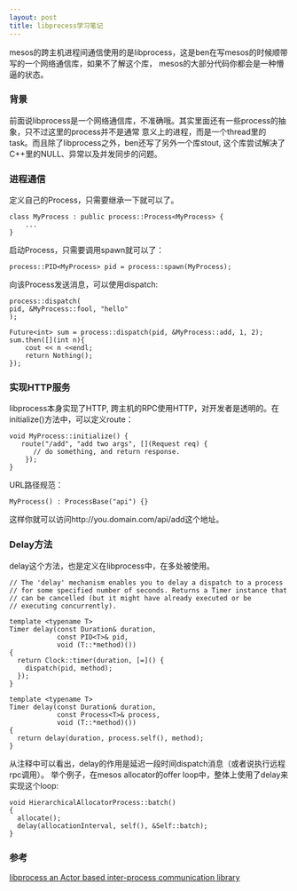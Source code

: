 ```yaml
---
layout: post
title: libprocess学习笔记
---
```

mesos的跨主机进程间通信使用的是libprocess，这是ben在写mesos的时候顺带写的一个网络通信库，如果不了解这个库，
mesos的大部分代码你都会是一种懵逼的状态。

### 背景
前面说libprocess是一个网络通信库，不准确哦。其实里面还有一些process的抽象，只不过这里的process并不是通常
意义上的进程，而是一个thread里的task。而且除了libprocess之外，ben还写了另外一个库stout, 这个库尝试解决了
C++里的NULL、异常以及并发同步的问题。

### 进程通信

定义自己的Process，只需要继承一下就可以了。
```
class MyProcess : public process::Process<MyProcess> {
    ...    
}
```

启动Process，只需要调用spawn就可以了：
```
process::PID<MyProcess> pid = process::spawn(MyProcess);
```

向该Process发送消息，可以使用dispatch:
```
process::dispatch(
pid, &MyProcess::fool, "hello"
);

Future<int> sum = process::dispatch(pid, &MyProcess::add, 1, 2);
sum.then([](int n){
    cout << n <<endl;
    return Nothing();
});

```

### 实现HTTP服务

libprocess本身实现了HTTP, 跨主机的RPC使用HTTP，对开发者是透明的。在initialize()方法中，可以定义route：
```
void MyProcess::initialize() {
   route("/add", "add two args", [](Request req) {
      // do something, and return response. 
    }); 
}
```

URL路径规范：
```
MyProcess() : ProcessBase("api") {}
```

这样你就可以访问http://you.domain.com/api/add这个地址。

### Delay方法
delay这个方法，也是定义在libprocess中，在多处被使用。
```
// The 'delay' mechanism enables you to delay a dispatch to a process
// for some specified number of seconds. Returns a Timer instance that
// can be cancelled (but it might have already executed or be
// executing concurrently).

template <typename T>
Timer delay(const Duration& duration,
            const PID<T>& pid,
            void (T::*method)())
{
  return Clock::timer(duration, [=]() {
    dispatch(pid, method);
  });
}

template <typename T>
Timer delay(const Duration& duration,
            const Process<T>& process,
            void (T::*method)())
{
  return delay(duration, process.self(), method);
}
```
从注释中可以看出，delay的作用是延迟一段时间dispatch消息（或者说执行远程rpc调用）。
举个例子，在mesos allocator的offer loop中，整体上使用了delay来实现这个loop:
```
void HierarchicalAllocatorProcess::batch()
{
  allocate();
  delay(allocationInterval, self(), &Self::batch);
}
```

### 参考
[libprocess an Actor based inter-process communication library](https://codetrips.com/2015/06/28/581/)
